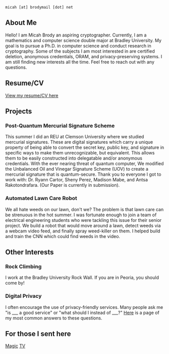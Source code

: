 
`micah‏‏‎ ‎[at]‏‏‎ ‎brodymail‎‏‏‎ [dot]‏‏‎ ‎net`

## About Me
Hello! I am Micah Brody an aspiring cryptographer. Currently, I am a mathematics and computer science double major at Bradley University. My goal is to pursue a Ph.D. in computer science and conduct research in cryptography. Some of the subjects I am most interested in are certified deletion, anonymous credentials, ORAM, and privacy-preserving systems. I am still finding new interests all the time. Feel free to reach out with any questions.

## Resume/CV
[View my resume/CV here](CV-MicahBrody.pdf)


## Projects

### Post-Quantum Mercurial Signature Scheme
This summer I did an REU at Clemson University where we studied mercurial signatures. These are digital signatures which carry a unique property of being able to convert the secret key, public key, and signature in specific ways to make them unrecognizable, but equivalent. This allows them to be easily constructed into delegatable and/or anonymous credentials. With the ever nearing threat of quantum computer, We modified the Unbalanced Oil and Vinegar Signature Scheme (UOV) to create a mercurial signature that is quantum-secure. Thank you to everyone I got to work with: Dr. Ryann Cartor, Sheny Perez, Madison Mabe, and Antsa Rakotondrafara. (Our Paper is currently in submission).
<!-- Insert picture to right of text -->


### Automated Lawn Care Robot
We all hate weeds on our lawn, don't we? The problem is that lawn care can be strenuous in the hot summer. I was fortunate enough to join a team of electrical engineering students who were tackling this issue for their senior project. We build a robot that would move around a lawn, detect weeds via a webcam video feed, and finally spray weed-killer on them. I helped build and train the CNN which could find weeds in the video.<!-- Add link -->

## Other Interests

### Rock Climbing
I work at the Bradley University Rock Wall. If you are in Peoria, you should come by!
<!-- ![climbing](images/climbing.jpg) -->

### Digital Privacy
I often encourage the use of privacy-friendly services. Many people ask me "is \_\_\_ a good service" or "what should I instead of \_\_\_?" [Here](Privacy.md) is a page of my most common answers to these questions.

## For those I sent here
[Magic](https://drive.filen.io/f/c777b87e-17ef-4386-b868-422cb93c6cb6#qOWfh76efQLunXDbkDk0EmxT2CmucyY7)
[TV](https://drive.filen.io/d/103d3fb9-e027-4411-881c-f59495dbe937#25wqR4wpmUR9LYKbQdhR07MT7WtvNa1B)
